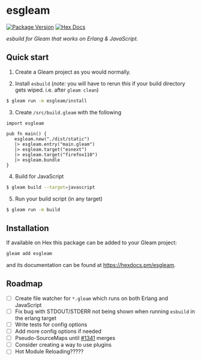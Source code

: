 # esgleam

[![Package Version](https://img.shields.io/hexpm/v/esgleam)](https://hex.pm/packages/esgleam)
[![Hex Docs](https://img.shields.io/badge/hex-docs-ffaff3)](https://hexdocs.pm/esgleam/)

*esbuild for Gleam that works on Erlang & JavaScript.*

## Quick start

1. Create a Gleam project as you would normally.

2. Install `esbuild` (*note*: you will have to rerun this if your build directory gets wiped. i.e. after `gleam clean`)
```sh
$ gleam run -m esgleam/install
```

3. Create `/src/build.gleam` with the following
```gleam
import esgleam

pub fn main() {
   esgleam.new("./dist/static")
   |> esgleam.entry("main.gleam")
   |> esgleam.target("esnext")
   |> esgleam.target("firefox110")
   |> esgleam.bundle
}
```

4. Build for JavaScript
```sh
$ gleam build --target=javascript
```

5. Run your build script (in any target)
```sh
$ gleam run -m build
```

## Installation

If available on Hex this package can be added to your Gleam project:

```sh
gleam add esgleam
```

and its documentation can be found at <https://hexdocs.pm/esgleam>.

## Roadmap
- [ ] Create file watcher for `*.gleam` which runs on both Erlang and JavaScript
- [ ] Fix bug with STDOUT/STDERR not being shown when running `esbuild` in the erlang target
- [ ] Write tests for config options
- [ ] Add more config options if needed
- [ ] Pseudo-SourceMaps until [#1341](https://github.com/gleam-lang/gleam/discussions/1341) merges
- [ ] Consider creating a way to use plugins
- [ ] Hot Module Reloading?????
